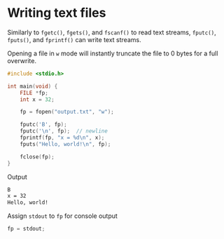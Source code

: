 # Writing text files

Similarly to `fgetc()`, `fgets()`, and `fscanf()` to read text streams,
`fputc()`, `fputs()`, and `fprintf()` can write text streams.

Opening a file in `w` mode will instantly truncate the file to 0 bytes
for a full overwrite.
```c
#include <stdio.h>

int main(void) {
    FILE *fp;
    int x = 32;

    fp = fopen("output.txt", "w");

    fputc('B', fp);
    fputc('\n', fp);  // newline
    fprintf(fp, "x = %d\n", x);
    fputs("Hello, world!\n", fp);

    fclose(fp);
}
```

Output
```txt
B
x = 32
Hello, world!
```

Assign `stdout` to `fp` for console output
```c
fp = stdout;
```
